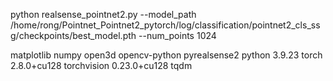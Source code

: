 python realsense_pointnet2.py --model_path /home/rong/Pointnet_Pointnet2_pytorch/log/classification/pointnet2_cls_ssg/checkpoints/best_model.pth --num_points 1024



matplotlib
numpy
open3d
opencv-python
pyrealsense2
python                    3.9.23
torch                     2.8.0+cu128
torchvision               0.23.0+cu128
tqdm
